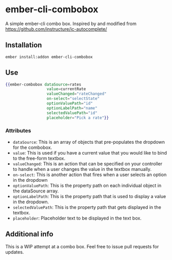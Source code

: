 # ember-cli-combobox

A simple ember-cli combo box. Inspired by and modified from https://github.com/instructure/ic-autocomplete/

## Installation

`ember install:addon ember-cli-combobox`

## Use

```hbs
{{ember-combobox dataSource=rates
                  value=currentRate
                  valueChanged="rateChanged"
                  on-select="selectState"
                  optionValuePath="id"
                  optionLabelPath="name"
                  selectedValuePath="id"
                  placeholder="Pick a rate"}}
```

### Attributes

* `dataSource`: This is an array of objects that pre-populates the dropdown for the combobox.
* `value`: This is used if you have a current value that you would like to bind to the free-form textbox.
* `valueChanged`: This is an action that can be specified on your controller to handle when a user changes the value in the textbox manually.
* `on-select`: This is another action that fires when a user selects an option in the dropdown
* `optionValuePath`: This is the property path on each individual object in the dataSource array.
* `optionLabelPath`: This is the property path that is used to display a value in the dropdown.
* `selectedValuePath`: This is the property path that gets displayed in the textbox.
* `placeholder`: Placeholder text to be displayed in the text box.

## Additional info

This is a WIP attempt at a combo box. Feel free to issue pull requests for updates.
